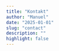 ```yaml
---
title: "Kontakt"
author: "Manuel"
date: "2025-01-01"
slug: "contact"
description: ""
highlight: false
---
```

